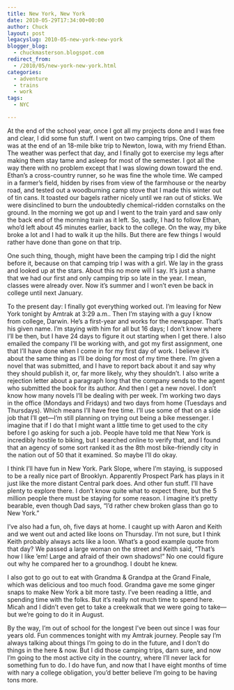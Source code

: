 ```yaml
---
title: New York, New York
date: 2010-05-29T17:34:00+00:00
author: Chuck
layout: post
legacyslug: 2010-05-new-york-new-york
blogger_blog:
  - chuckmasterson.blogspot.com
redirect_from:
  - /2010/05/new-york-new-york.html
categories:
  - adventure
  - trains
  - work
tags:
  - NYC

---
```

At the end of the school year, once I got all my projects done and I was free
and clear, I did some fun stuff. I went on two camping trips. One of them was
at the end of an 18-mile bike trip to Newton, Iowa, with my friend Ethan. The
weather was perfect that day, and I finally got to exercise my legs after
making them stay tame and asleep for most of the semester. I got all the way
there with no problem except that I was slowing down toward the end. Ethan’s a
cross-country runner, so he was fine the whole time. We camped in a farmer’s
field, hidden by rises from view of the farmhouse or the nearby road, and
tested out a woodburning camp stove that I made this winter out of tin cans. It
toasted our bagels rather nicely until we ran out of sticks. We were
disinclined to burn the undoubtedly chemical-ridden cornstalks on the ground.
In the morning we got up and I went to the train yard and saw only the back end
of the morning train as it left. So, sadly, I had to follow Ethan, who’d left
about 45 minutes earlier, back to the college. On the way, my bike broke a lot
and I had to walk it up the hills. But there are few things I would rather have
done than gone on that trip.

One such thing, though, might have been the camping trip I did the night before
it, because on that camping trip I was with a girl. We lay in the grass and
looked up at the stars. About this no more will I say. It’s just a shame that
we had our first and only camping trip so late in the year. I mean, classes
were already over. Now it’s summer and I won’t even be back in college until
next January.

To the present day: I finally got everything worked out. I’m leaving for New
York tonight by Amtrak at 3:29 a.m.. Then I’m staying with a guy I know from
college, Darwin. He’s a first-year and works for the newspaper. That’s his
given name. I’m staying with him for all but 16 days; I don’t know where I’ll
be then, but I have 24 days to figure it out starting when I get there. I also
emailed the company I’ll be working with, and got my first assignment, one that
I’ll have done when I come in for my first day of work. I believe it’s about
the same thing as I’ll be doing for most of my time there. I’m given a novel
that was submitted, and I have to report back about it and say why they should
publish it, or, far more likely, why they shouldn’t. I also write a rejection
letter about a paragraph long that the company sends to the agent who submitted
the book for its author. And then I get a new novel. I don’t know how many
novels I’ll be dealing with per week. I’m working two days in the office
(Mondays and Fridays) and two days from home (Tuesdays and Thursdays). Which
means I’ll have free time. I’ll use some of that on a side job that I’ll
get—I’m still planning on trying out being a bike messenger. I imagine that if
I do that I might want a little time to get used to the city before I go asking
for such a job. People have told me that New York is incredibly hostile to
biking, but I searched online to verify that, and I found that an agency of
some sort ranked it as the 8th most bike-friendly city in the nation out of 50
that it examined. So maybe I’ll do okay.

I think I’ll have fun in New York. Park Slope, where I’m staying, is supposed
to be a really nice part of Brooklyn. Apparently Prospect Park has plays in it
just like the more distant Central park does. And other fun stuff. I’ll have
plenty to explore there. I don’t know quite what to expect there, but the 5
million people there must be staying for some reason. I imagine it’s pretty
bearable, even though Dad says, “I’d rather chew broken glass than go to New
York.”

I’ve also had a fun, oh, five days at home. I caught up with Aaron and Keith
and we went out and acted like loons on Thursday. I’m not sure, but I think
Keith probably always acts like a loon. What’s a good example quote from that
day? We passed a large woman on the street and Keith said, “That’s how I like
’em! Large and afraid of their own shadows!” No one could figure out why he
compared her to a groundhog. I doubt he knew.

I also got to go out to eat with Grandma & Grandpa at the Grand Finale, which
was delicious and too much food. Grandma gave me some ginger snaps to make New
York a bit more tasty. I’ve been reading a little, and spending time with the
folks. But it’s really not much time to spend here. Micah and I didn’t even get
to take a creekwalk that we were going to take—but we’re going to do it in
August.

By the way, I’m out of school for the longest I’ve been out since I was four
years old. Fun commences tonight with my Amtrak journey. People say I’m always
talking about things I’m going to do in the future, and I don’t do things in
the here & now. But I did those camping trips, darn sure, and now I’m going to
the most active city in the country, where I’ll never lack for something fun to
do. I do have fun, and now that I have eight months of time with nary a college
obligation, you’d better believe I’m going to be having tons more.
